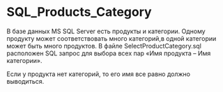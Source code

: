 # SQL_Products_Category

В базе данных MS SQL Server есть продукты и категории. Одному продукту может соответствовать много категорий,в одной категории может
быть много продуктов. В файле SelectProductCategory.sql расположен SQL запрос для выбора всех пар «Имя продукта – Имя категории».

Если у продукта нет категорий, то его имя
все равно должно выводиться.
